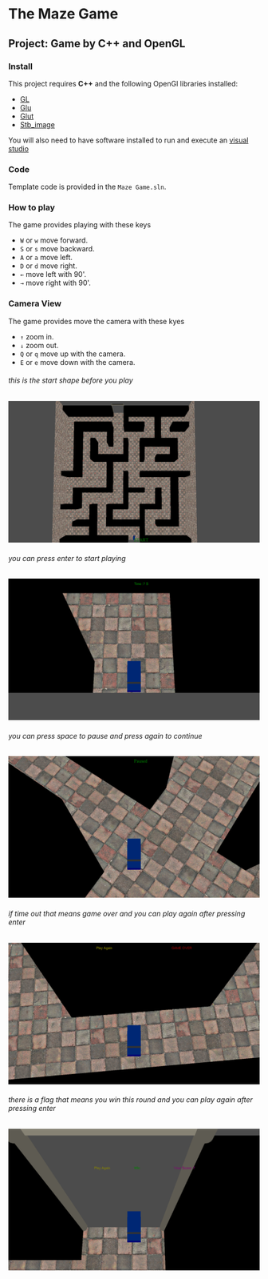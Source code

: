# The Maze Game
## Project: Game by C++ and OpenGL

### Install

This project requires **C++** and the following OpenGl libraries installed:

- [GL](https://www.opengl.org/)
- [Glu](https://www.opengl.org/)
- [Glut](https://www.opengl.org/)
- [Stb_image](https://www.opengl.org/)

You will also need to have software installed to run and execute an [visual studio](https://visualstudio.microsoft.com/)

### Code

Template code is provided in the `Maze Game.sln`.

### How to play

The game provides playing with these keys

- `W` or `w` move forward.
- `S` or `s` move backward.
- `A` or `a` move left.
- `D` or `d` move right.
- `←` move left with 90'.
- `→` move right with 90'.

### Camera View

The game provides move the camera with these kyes

- `↑` zoom in.
- `↓` zoom out.
- `Q` or `q` move up with the camera.
- `E` or `e` move down with the camera.

###### this is the start shape before you play

<img src="start.png">

###### you can press enter to start playing

<img src="timer.png">

###### you can press space to pause and press again to continue

<img src="pause.png">

###### if time out that means game over and you can play again after pressing enter

<img src="game over.png">

###### there is a flag that means you win this round and you can play again after pressing enter

<img src="win.png">
